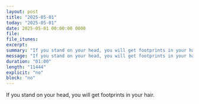 ```yaml
---
layout: post
title: "2025-05-01"
today: "2025-05-01"
date: 2025-05-01 00:00:00 0000
file:
file_itunes:
excerpt:
summary: "If you stand on your head, you will get footprints in your hair."
message: "If you stand on your head, you will get footprints in your hair."
duration: "01:00"
length: "11444"
explicit: "no"
block: "no"
---
```

If you stand on your head, you will get footprints in your hair.

